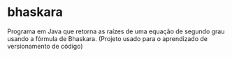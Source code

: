 # bhaskara
Programa em Java que retorna as raízes de uma equação de segundo grau usando a fórmula de Bhaskara. (Projeto usado para o aprendizado de versionamento de código)

